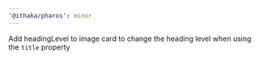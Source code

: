 ```yaml
---
'@ithaka/pharos': minor
---
```


Add headingLevel to image card to change the heading level when using the `title` property
